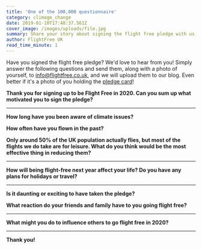 ```yaml
---
title: 'One of the 100,000 questionnaire'
category: climage_change
date: 2019-01-10T17:48:37.561Z
cover_image: /images/uploads/file.jpg
summary: Share your story about signing the flight free pledge with us
author: FlightFree UK
read_time_minute: 1
---
```

Have you signed the flight free pledge? We'd love to hear from you! Simply answer the following questions and send them, along with a photo of yourself, to info@flightfree.co.uk, and we will upload them to our blog. Even better if it's a photo of you holding the [pledge card](https://www.flightfree.co.uk/resources)!



**Thank you for signing up to be Flight Free in 2020. Can you sum up what motivated you to sign the pledge?**

****

**How long have you been aware of climate issues?**



**How often have you flown in the past?**



**Only around 50% of the UK population actually flies, but most of the flights we do take are for leisure. What do you think would be the most effective thing in reducing them?**

****

**How will being flight-free next year affect your life? Do you have any plans for holidays or travel?**

****

**Is it daunting or exciting to have taken the pledge?** 

**What reaction do your friends and family have to you going flight free?**

****

**What might you do to influence others to go flight free in 2020?** 

****

**Thank you!**
